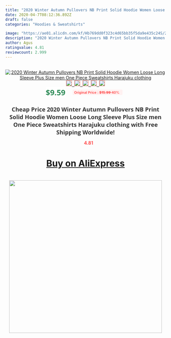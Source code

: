 ```yaml
---
title: "2020 Winter Autumn Pullovers NB Print Solid Hoodie Women Loose Long Sleeve Plus Size men One Piece Sweatshirts Harajuku clothing"
date: 2020-04-7T08:12:36.892Z
draft: false
categories: "Hoodies & Sweatshirts"

image: "https://ae01.alicdn.com/kf/Hb769dd0f323c4d65bb35f5da9e435c24S/2020-Winter-Autumn-Pullovers-NB-Print-Solid-Hoodie-Women-Loose-Long-Sleeve-Plus-Size-men-One.jpg"
description: "2020 Winter Autumn Pullovers NB Print Solid Hoodie Women Loose Long Sleeve Plus Size men One Piece Sweatshirts Harajuku clothing"
author: Agus
ratingvalue: 4.81
reviewcount: 2.999
---
```

<br>
<div style="text-align: center;">
<a href="https://s.click.aliexpress.com/e/_9GA5KH" target="_blank" rel="nofollow noopener noreferrer"><img alt="2020 Winter Autumn Pullovers NB Print Solid Hoodie Women Loose Long Sleeve Plus Size men One Piece Sweatshirts Harajuku clothing" class="magnifier-image" src="https://ae01.alicdn.com/kf/Hb769dd0f323c4d65bb35f5da9e435c24S/2020-Winter-Autumn-Pullovers-NB-Print-Solid-Hoodie-Women-Loose-Long-Sleeve-Plus-Size-men-One.jpg_640x640.jpg">
<br>
<img style="border:1px solid salmon" src="https://ae01.alicdn.com/kf/Hb769dd0f323c4d65bb35f5da9e435c24S/2020-Winter-Autumn-Pullovers-NB-Print-Solid-Hoodie-Women-Loose-Long-Sleeve-Plus-Size-men-One.jpg_120x120.jpg">&nbsp;&nbsp;<img style="border:1px solid salmon" src="https://ae01.alicdn.com/kf/H54d435cb34c64ce1a5d730f43ae9c1f1M/2020-Winter-Autumn-Pullovers-NB-Print-Solid-Hoodie-Women-Loose-Long-Sleeve-Plus-Size-men-One.jpg_120x120.jpg">&nbsp;&nbsp;<img style="border:1px solid salmon" src="https://ae01.alicdn.com/kf/Ha6517b8ac5fd4a6b93ef2a4defc99ab6g/2020-Winter-Autumn-Pullovers-NB-Print-Solid-Hoodie-Women-Loose-Long-Sleeve-Plus-Size-men-One.jpg_120x120.jpg">&nbsp;&nbsp;<img style="border:1px solid salmon" src="https://ae01.alicdn.com/kf/Hddf77c5f2fda494497c69d396997bac3m/2020-Winter-Autumn-Pullovers-NB-Print-Solid-Hoodie-Women-Loose-Long-Sleeve-Plus-Size-men-One.jpg_120x120.jpg">&nbsp;&nbsp;<img style="border:1px solid salmon" src="https://ae01.alicdn.com/kf/H12c591f7b6d644eaab81600ebee706c2N/2020-Winter-Autumn-Pullovers-NB-Print-Solid-Hoodie-Women-Loose-Long-Sleeve-Plus-Size-men-One.jpg_120x120.jpg"></a></div><br0>
<div style="text-align: center;"><span style="background-color: white; border: 0px; box-sizing: border-box; color: seagreen; display: inline-block; font-family: &quot;open sans&quot; , &quot;arial&quot; , &quot;helvetica&quot; , sans-serif , &quot;heiti&quot;; font-size: 24px; font-stretch: inherit; font-weight: 700; line-height: inherit; margin: 0px 10px 0px 0px; padding: 0px; vertical-align: middle;">$9.59 </span>
<span style="background: rgb(255 , 241 , 241); border-radius: 3px; border: 0px; box-sizing: border-box; color: #ff4747; display: inline-block; font-family: inherit; font-size: 12px; font-stretch: inherit; font-style: inherit; font-variant: inherit; font-weight: 600; line-height: inherit; margin: 0px; padding: 2px 5px; transform: scale(0.9); vertical-align: middle;">Original Price : <b style="text-decoration: line-through;">$15.99 </b> 40%&nbsp;&nbsp;</span></div>
<h1 style="color: #333333; display: inline-block; font-family: &quot;open sans&quot; , &quot;arial&quot; , &quot;helvetica&quot; , sans-serif , &quot;heiti&quot;; font-size: 18px; font-stretch: inherit; font-weight: 700; text-align: center;">Cheap Price 2020 Winter Autumn Pullovers NB Print Solid Hoodie Women Loose Long Sleeve Plus Size men One Piece Sweatshirts Harajuku clothing with Free Shipping Worldwide!</h1>
<div style="color: #ff4747; text-align: center;">
<img src="https://4.bp.blogspot.com/-M0ZcTcb-5uY/XleCXlxnR4I/AAAAAAAAAEc/OrjgMkXV1oMQFaCRZj5HQwOCBcu3w1FegCPcBGAYYCw/s1600/star.png" style="height: 15px;">&nbsp;<b>4.81</b></div>
<div class="button_cont" align="center"><a class="buynow_a" href="https://s.click.aliexpress.com/e/_9GA5KH" target="_blank" rel="nofollow noopener noreferrer"><H1>Buy on AliExpress</H1></a></div><br>
<div class="separator" style="clear: both; text-align: center;">
<img src="https://lh3.googleusercontent.com/-pTy5HemUv9M/XlePHvY0dAI/AAAAAAAAAE4/0nX5iRUoIWY8eMW9Dpxeirr157OZliDIgCLcBGAsYHQ/s1600/badge.gif" width="480">
</div>
